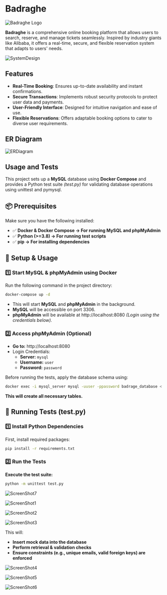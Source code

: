 # Badraghe

![Badraghe Logo](./assets/badraghe-logo.png)

**Badraghe** is a comprehensive online booking platform that allows users to search, reserve, and manage tickets seamlessly. Inspired by industry giants like Alibaba, it offers a real-time, secure, and flexible reservation system that adapts to users' needs.


![SystemDesign](./assets/Badraghe-systemdesign.jpg)

## Features

- **Real-Time Booking**: Ensures up-to-date availability and instant confirmations.
- **Secure Transactions**: Implements robust security protocols to protect user data and payments.
- **User-Friendly Interface**: Designed for intuitive navigation and ease of use.
- **Flexible Reservations**: Offers adaptable booking options to cater to diverse user requirements.

## ER Diagram

![ERDiagram](./assets/Badraghe-ERD.png)

## Usage and Tests

This project sets up a **MySQL** database using **Docker Compose** and provides a Python test suite *(test.py)* for validating database operations using unittest and pymysql.

## 📦 Prerequisites

Make sure you have the following installed:

- ✅ **Docker & Docker Compose → For running MySQL and phpMyAdmin**
- ✅ **Python (>=3.8) → For running test scripts**
- ✅ **pip → For installing dependencies**

## 🚀 Setup & Usage
### 1️⃣ Start MySQL & phpMyAdmin using Docker
Run the following command in the project directory:

```bash docker docker
docker-compose up -d
```
- This will start **MySQL** and **phpMyAdmin** in the background.
- **MySQL** will be accessible on port 3306.
- **phpMyAdmin** will be available at http://localhost:8080 *(Login using the credentials below).*

### 2️⃣ Access phpMyAdmin (Optional)

- **Go to:** http://localhost:8080
- Login Credentials:
    - **Server:** `mysql`
    - **Username:** `user`
    - **Password:** `password`

Before running the tests, apply the database schema using:

```bash docker docker
docker exec -i mysql_server mysql -uuser -ppassword badrage_database < badrage-migration.sql
```

**This will create all necessary tables.**

## 🔬 Running Tests (test.py)
### 1️⃣ Install Python Dependencies

First, install required packages:

```bash terminal terminal
pip install -r requirements.txt
```

### 2️⃣ Run the Tests

**Execute the test suite:**

```bash terminal terminal
python -m unittest test.py
```

![ScreenShot7](./assets/Screenshot7.png)

![ScreenShot1](./assets/Screenshot1.png)

![ScreenShot2](./assets/Screenshot2.png)

![ScreenShot3](./assets/Screenshot3.png)

This will:

- **Insert mock data into the database**
- **Perform retrieval & validation checks**
- **Ensure constraints (e.g., unique emails, valid foreign keys) are enforced**

![ScreenShot4](./assets/Screenshot4.png)

![ScreenShot5](./assets/Screenshot5.png)

![ScreenShot6](./assets/Screenshot6.png)